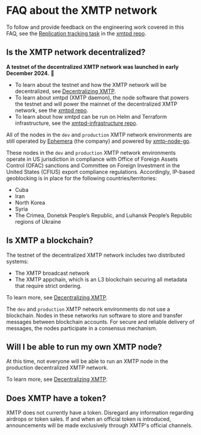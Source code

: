 # FAQ about the XMTP network

To follow and provide feedback on the engineering work covered in this FAQ, see the [Replication tracking task](https://github.com/xmtp/xmtpd/issues/118) in the [xmtpd repo](https://github.com/xmtp/xmtpd).

## Is the XMTP network decentralized?

**A testnet of the decentralized XMTP network was launched in early December 2024.** 🎉 

- To learn about the testnet and how the XMTP network will be decentralized, see [Decentralizing XMTP](https://xmtp.org/decentralizing-xmtp).
- To learn about xmtpd (XMTP daemon), the node software that powers the testnet and will power the mainnet of the decentralized XMTP network, see the [xmtpd repo](https://github.com/xmtp/xmtpd).
- To learn about how xmtpd can be run on Helm and Terraform infrastructure, see the [xmtpd-infrastructure repo](https://github.com/xmtp/xmtpd-infrastructure).

All of the nodes in the `dev` and `production` XMTP network environments are still operated by [Ephemera](https://ephemerahq.com/) (the company) and powered by [xmtp-node-go](https://github.com/xmtp/xmtp-node-go).

These nodes in the `dev` and `production` XMTP network environments operate in US jurisdiction in compliance with Office of Foreign Assets Control (OFAC) sanctions and Committee on Foreign Investment in the United States (CFIUS) export compliance regulations. Accordingly, IP-based geoblocking is in place for the following countries/territories:

- Cuba
- Iran
- North Korea 
- Syria
- The Crimea, Donetsk People’s Republic, and Luhansk People’s Republic regions of Ukraine

## Is XMTP a blockchain?

The testnet of the decentralized XMTP network includes two distributed systems:

- The XMTP broadcast network
- The XMTP appchain, which is an L3 blockchain securing all metadata that require strict ordering.

To learn more, see [Decentralizing XMTP](https://xmtp.org/decentralizing-xmtp).

The `dev` and `production` XMTP network environments do not use a blockchain. Nodes in these networks run software to store and transfer messages between blockchain accounts. For secure and reliable delivery of messages, the nodes participate in a consensus mechanism.

## Will I be able to run my own XMTP node?

At this time, not everyone will be able to run an XMTP node in the production decentralized XMTP network. 

To learn more, see [Decentralizing XMTP](https://xmtp.org/decentralizing-xmtp).

## Does XMTP have a token?

XMTP does not currently have a token. Disregard any information regarding airdrops or token sales. If and when an official token is introduced, announcements will be made exclusively through XMTP's official channels.
